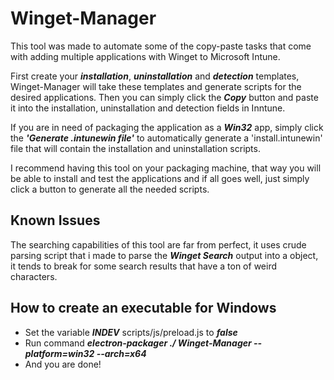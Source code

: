 # Winget-Manager
This tool was made to automate some of the copy-paste tasks that come with adding multiple applications with Winget to Microsoft Intune. 

First create your ***installation***, ***uninstallation*** and ***detection*** templates, Winget-Manager will take these templates and generate scripts for the desired applications. Then you can simply click the ***Copy*** button and paste it into the installation, uninstallation and detection fields in Inntune.

If you are in need of packaging the application as a ***Win32*** app, simply click the 
***'Generate .intunewin file'*** to automatically generate a 'install.intunewin' file that will contain the installation and uninstallation scripts.

I recommend having this tool on your packaging machine, that way you will be able to install and test the applications and if all goes well, just simply click a button to generate all the needed scripts. 

## Known Issues
The searching capabilities of this tool are far from perfect, it uses crude parsing script that i made to parse the ***Winget Search*** output into a object, it tends to break for some search results that have a ton of weird characters.

## How to create an executable for Windows
* Set the variable ***INDEV*** scripts/js/preload.js to ***false***
* Run command ***electron-packager ./ Winget-Manager --platform=win32 --arch=x64*** 
* And you are done!